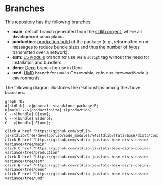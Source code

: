 <!--

@license Apache-2.0

Copyright (c) 2022 The Stdlib Authors.

Licensed under the Apache License, Version 2.0 (the "License");
you may not use this file except in compliance with the License.
You may obtain a copy of the License at

    http://www.apache.org/licenses/LICENSE-2.0

Unless required by applicable law or agreed to in writing, software
distributed under the License is distributed on an "AS IS" BASIS,
WITHOUT WARRANTIES OR CONDITIONS OF ANY KIND, either express or implied.
See the License for the specific language governing permissions and
limitations under the License.

-->

# Branches

This repository has the following branches:

-   **main**: default branch generated from the [stdlib project][stdlib-url], where all development takes place.
-   **production**: [production build][production-url] of the package (e.g., reformatted error messages to reduce bundle sizes and thus the number of bytes transmitted over a network).
-   **esm**: [ES Module][esm-url] branch for use via a `script` tag without the need for installation and bundlers.
-   **deno**: [Deno][deno-url] branch for use in Deno.
-   **umd**: [UMD][umd-url] branch for use in Observable, or in dual browser/Node.js environments.

The following diagram illustrates the relationships among the above branches:

```mermaid
graph TD;
A[stdlib]-->|generate standalone package|B;
B[main] -->|productionize| C[production];
C -->|bundle| D[esm];
C -->|bundle| E[deno];
C -->|bundle| F[umd];

click A href "https://github.com/stdlib-js/stdlib/tree/develop/lib/node_modules/%40stdlib/stats/base/dists/cosine/variance"
click B href "https://github.com/stdlib-js/stats-base-dists-cosine-variance/tree/main"
click C href "https://github.com/stdlib-js/stats-base-dists-cosine-variance/tree/production"
click D href "https://github.com/stdlib-js/stats-base-dists-cosine-variance/tree/esm"
click E href "https://github.com/stdlib-js/stats-base-dists-cosine-variance/tree/deno"
click F href "https://github.com/stdlib-js/stats-base-dists-cosine-variance/tree/umd"
```

[stdlib-url]: https://github.com/stdlib-js/stdlib/tree/develop/lib/node_modules/%40stdlib/stats/base/dists/cosine/variance
[production-url]: https://github.com/stdlib-js/stats-base-dists-cosine-variance/tree/production
[deno-url]: https://github.com/stdlib-js/stats-base-dists-cosine-variance/tree/deno
[umd-url]: https://github.com/stdlib-js/stats-base-dists-cosine-variance/tree/umd
[esm-url]: https://github.com/stdlib-js/stats-base-dists-cosine-variance/tree/esm